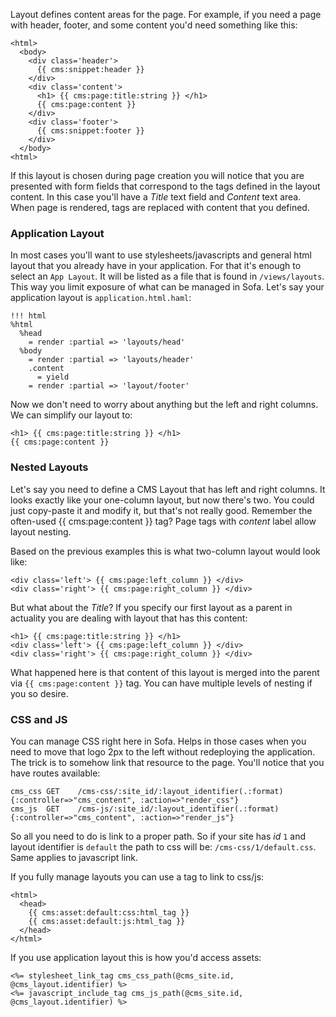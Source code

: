 Layout defines content areas for the page. For example, if you need a page with header, footer, and some content you'd need something like this:

    <html>
      <body>
        <div class='header'>
          {{ cms:snippet:header }}
        </div>
        <div class='content'>
          <h1> {{ cms:page:title:string }} </h1>
          {{ cms:page:content }}
        </div>
        <div class='footer'>
          {{ cms:snippet:footer }}
        </div>
      </body>
    <html>
    
If this layout is chosen during page creation you will notice that you are presented with form fields that correspond to the tags defined in the layout content. In this case you'll have a _Title_ text field and _Content_ text area. When page is rendered, tags are replaced with content that you defined.

### Application Layout
In most cases you'll want to use stylesheets/javascripts and general html layout that you already have in your application. For that it's enough to select an `App Layout`. It will be listed as a file that is found in `/views/layouts`. This way you limit exposure of what can be managed in Sofa. Let's say your application layout is `application.html.haml`:

    !!! html
    %html
      %head
        = render :partial => 'layouts/head'
      %body
        = render :partial => 'layouts/header'
        .content
          = yield
        = render :partial => 'layout/footer'
    
Now we don't need to worry about anything but the left and right columns. We can simplify our layout to:
    
    <h1> {{ cms:page:title:string }} </h1>
    {{ cms:page:content }}

### Nested Layouts
Let's say you need to define a CMS Layout that has left and right columns. It looks exactly like your one-column layout, but now there's two. You could just copy-paste it and modify it, but that's not really good. Remember the often-used {{ cms:page:content }} tag? Page tags with _content_ label allow layout nesting.

Based on the previous examples this is what two-column layout would look like:
  
    <div class='left'> {{ cms:page:left_column }} </div>
    <div class='right'> {{ cms:page:right_column }} </div>
  
But what about the _Title_? If you specify our first layout as a parent in actuality you are dealing with layout that has this content:

    <h1> {{ cms:page:title:string }} </h1>
    <div class='left'> {{ cms:page:left_column }} </div>
    <div class='right'> {{ cms:page:right_column }} </div>
  
What happened here is that content of this layout is merged into the parent via `{{ cms:page:content }}` tag. You can have multiple levels of nesting if you so desire.

### CSS and JS
You can manage CSS right here in Sofa. Helps in those cases when you need to move that logo 2px to the left without redeploying the application. The trick is to somehow link that resource to the page. You'll notice that you have routes available:
    
    cms_css GET    /cms-css/:site_id/:layout_identifier(.:format) {:controller=>"cms_content", :action=>"render_css"}
    cms_js  GET    /cms-js/:site_id/:layout_identifier(.:format)  {:controller=>"cms_content", :action=>"render_js"}
    
So all you need to do is link to a proper path. So if your site has _id_ `1` and layout identifier is `default` the path to css will be: `/cms-css/1/default.css`. Same applies to javascript link.

If you fully manage layouts you can use a tag to link to css/js:

    <html>
      <head>
        {{ cms:asset:default:css:html_tag }}
        {{ cms:asset:default:js:html_tag }}
      </head>
    </html>
    
If you use application layout this is how you'd access assets:
  
    <%= stylesheet_link_tag cms_css_path(@cms_site.id, @cms_layout.identifier) %>
    <%= javascript_include_tag cms_js_path(@cms_site.id, @cms_layout.identifier) %>
